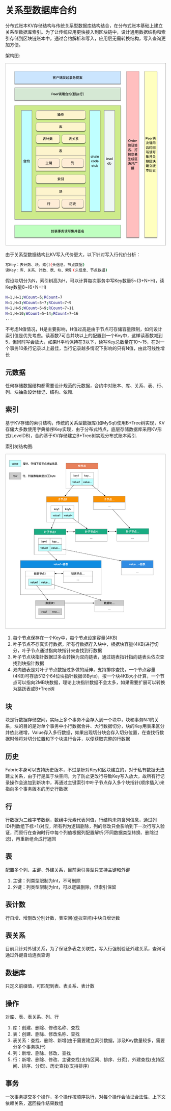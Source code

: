 # 关系型数据库合约
分布式账本KV存储结构与传统关系型数据库结构结合，在分布式账本基础上建立关系型数据库索引。为了让传统应用更快接入到区块链中，设计通用数据结构和索引存储到区块链账本中，通过合约解析和写入，应用层无需转换结构，写入查询更加方便。

架构图:

<img src="docs/adl.jpg">

由于关系型数据结构比KV写入代价更大，以下针对写入行代价分析：

```bash
写Key：表计数、块、索引(头信息、节点数据)
读Key：库、关系、计数、表、块、索引(头信息、节点数据)
```

假设块切分为N，索引树高为H，可以计算每次事务中写Key数量5~(3+N+H)，读Key数量8~(6+N+H)

```bash
N=1,H=1;WCount=5;RCount=7
N=1,H=3;WCount=5~7;RCount=7~9
N=1,H=5;WCount=5~9;RCount=7~11
N=1,H=10;WCount=5~14;RCount=7~16
...
```

不考虑N值情况，H是主要影响，H值过高是由于节点可存储容量限制，如何设计索引值是优先考虑。读基数7可合并块以上的配置到一个Key中，这样读基数减到5，但同时写会放大，如果H平均保持在3以下，读写Key总数量在10～15，在对一个事务10条行记录以上最佳，当行记录越多情况下影响的只有N值，由此可线性增长

## 元数据
任何存储数据结构都需要设计规范的元数据，合约中对账本、库、关系、表、行、列、块抽象设计标记、结构、依赖.

## 索引
基于KV存储的索引结构，传统的关系型数据库(如MySql)使用B+Tree树实现，KV存储大多数使用字典排序Key实现，由于分布式特点，底层存储数据库采用KV形式(LevelDB)，合约基于KV存储建立B+Tree树实现分布式账本索引.

索引树结构图:

<img src="docs/index-tree.jpg">

1. 每个节点保存在一个Key中，每个节点设定容量(4KB)
2. 叶子节点不存真实行数据，所有行数据存入块中，根据块容量(4KB)进行切分，叶子节点通过指向块指针来查找到行数据
3. 叶子节点块指针数据过多会转换为双向链表，通过链表指针指向链表头依次查找到块指针数据
4. 双向链表是对叶子节点数据过多做的延伸，支持排序查找，一个节点容量(4KB)可存放512个64位块指针数据(8Byte)，按一个块4KB大小计算，一个节点可以指向2MB块数据，理论上块指针数据不会太多，如果需要扩展可以转换为跳跃表或B+Tree树

## 块
块是行数据存储空间，实际上多个事务不会存入到一个块中，块和事务N:1的关系，块的目的是对单个事务中小行数据合并、大行数据切分，块的Key用表来区分并依此递增，Value存入多行数据，如果出现切分块会存入切分位置，在查找行数据时候将对切分位置和下个块进行合并，以便获取完整的行数据

## 历史
Fabric本身可以支持历史版本，不过是针对Key和区块建立的，对于私有数据无法建立关系，由于行是属于块空间，为了防止更改行导致Key写入放大，故所有行记录操作会追加到新块中，再通过主键索引中叶子节点存入多个块指针(顺序插入)来指向多个事务版本的历史行数据

## 行
行数据为二维字节数组，数组中元素代表列值，行结构未包含列信息，通过列ID(列数组下标+1)对应，所有列为逻辑删除，列的修改只会影响到下一次行写入验证，而原行在查询时行中每个列值根据列配置解析(不同数据类型转换、删除过滤)，再重新组合成行返回

## 表
配置多个列、主键、外建关系，目前索引类型只支持主键和外键

1. 主键：列类型限制为Int，不可删除
2. 外键：列类型限制为Int，可以逻辑删除，但索引保留

## 表计数
行自增、增删改分别计数，表空间(虚拟空间)中块自增计数

## 表关系
目前只针对外键关系，为了保证多表之关联性，写入行强制验证外建关系，查询可通过外键自动连表查询

## 数据库
只定义前缀值，可匹配到表、表关系、表计数

## 操作
对库、表、表关系、列、行

1. 库：创建、删除、修改名称、查找
2. 表：创建、删除、修改名称、查找
3. 表关系：查找、删除、新增(由于需要建立索引数据，涉及Key数量较多，需要分多个事务执行)
4. 列：新增、删除、修改、查找
5. 行：新增、删除、修改、主键查找(支持区间、排序、分页)、外建查找(支持区间、排序、分页)、历史查找(支持排序)

## 事务
一次事务提交多个操作，多个操作按顺序执行，对每个操作会验证合法性、上下文依赖关系，返回操作结果数组

